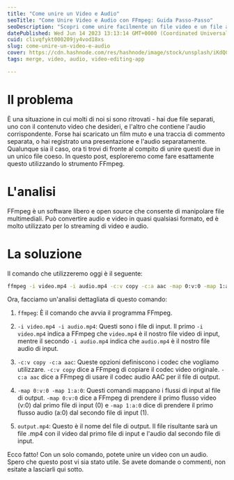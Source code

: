 ```yaml
---
title: "Come unire un Video e Audio"
seoTitle: "Come Unire Video e Audio con FFmpeg: Guida Passo-Passo"
seoDescription: "Scopri come unire facilmente un file video e un file audio utilizzando FFmpeg. Segui la nostra guida dettagliata passo-passo per risolvere i tuoi problemi m"
datePublished: Wed Jun 14 2023 13:13:14 GMT+0000 (Coordinated Universal Time)
cuid: clivqfykt000209jy4vod18xs
slug: come-unire-un-video-e-audio
cover: https://cdn.hashnode.com/res/hashnode/image/stock/unsplash/iKdQCIiSMlQ/upload/0b78b4708b76a9eb0728aae3e3817542.jpeg
tags: merge, video, audio, video-editing-app

---
```


# Il problema

È una situazione in cui molti di noi si sono ritrovati - hai due file separati, uno con il contenuto video che desideri, e l'altro che contiene l'audio corrispondente. Forse hai scaricato un film muto e una traccia di commento separata, o hai registrato una presentazione e l'audio separatamente. Qualunque sia il caso, ora ti trovi di fronte al compito di unire questi due in un unico file coeso. In questo post, esploreremo come fare esattamente questo utilizzando lo strumento FFmpeg.

# L'analisi

FFmpeg è un software libero e open source che consente di manipolare file multimediali. Può convertire audio e video in quasi qualsiasi formato, ed è molto utilizzato per lo streaming di video e audio.

# La soluzione

Il comando che utilizzeremo oggi è il seguente:

```bash
ffmpeg -i video.mp4 -i audio.mp4 -c:v copy -c:a aac -map 0:v:0 -map 1:a:0 output.mp4
```

Ora, facciamo un'analisi dettagliata di questo comando:

1. `ffmpeg`: È il comando che avvia il programma FFmpeg.
    
2. `-i video.mp4 -i audio.mp4`: Questi sono i file di input. Il primo `-i video.mp4` indica a FFmpeg che `video.mp4` è il nostro file video di input, mentre il secondo `-i audio.mp4` indica che `audio.mp4` è il nostro file audio di input.
    
3. `-c:v copy -c:a aac`: Queste opzioni definiscono i codec che vogliamo utilizzare. `-c:v copy` dice a FFmpeg di copiare il codec video originale. `-c:a aac` dice a FFmpeg di usare il codec audio AAC per il file di output.
    
4. `-map 0:v:0 -map 1:a:0`: Questi comandi mappano i flussi di input al file di output. `-map 0:v:0` dice a FFmpeg di prendere il primo flusso video (v:0) dal primo file di input (0) e `-map 1:a:0` dice di prendere il primo flusso audio (a:0) dal secondo file di input (1).
    
5. `output.mp4`: Questo è il nome del file di output. Il file risultante sarà un file .mp4 con il video dal primo file di input e l'audio dal secondo file di input.
    

Ecco fatto! Con un solo comando, potete unire un video con un audio. Spero che questo post vi sia stato utile. Se avete domande o commenti, non esitate a lasciarli qui sotto.